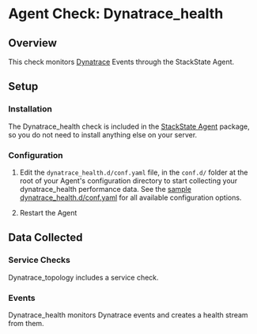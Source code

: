 # Agent Check: Dynatrace_health

## Overview

This check monitors [Dynatrace][1] Events through the StackState Agent.

## Setup

### Installation

The Dynatrace_health check is included in the [StackState Agent][2] package, so you do not
need to install anything else on your server.

### Configuration

1. Edit the `dynatrace_health.d/conf.yaml` file, in the `conf.d/` folder at the root of your
   Agent's configuration directory to start collecting your dynatrace_health performance data.
   See the [sample dynatrace_health.d/conf.yaml][2] for all available configuration options.

2. Restart the Agent

## Data Collected

### Service Checks

Dynatrace_topology includes a service check.

### Events

Dynatrace_health monitors Dynatrace events and creates a health stream from them.

[1]: https://www.dynatrace.com/support/help/dynatrace-api/environment-api/events-v1/
[2]: https://github.com/StackVista/stackstate-agent-integrations/blob/master/dynatrace_health/stackstate_checks/dynatrace_health/data/conf.yaml.example
